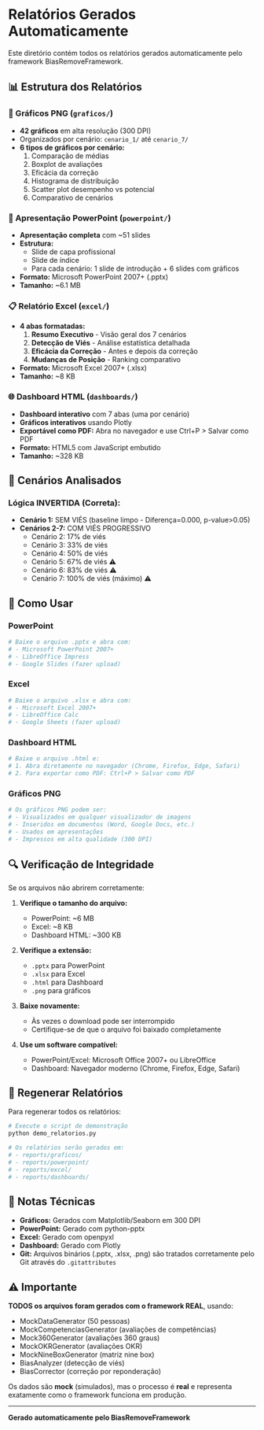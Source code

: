 # Relatórios Gerados Automaticamente

Este diretório contém todos os relatórios gerados automaticamente pelo framework BiasRemoveFramework.

## 📊 Estrutura dos Relatórios

### 🎨 Gráficos PNG (`graficos/`)
- **42 gráficos** em alta resolução (300 DPI)
- Organizados por cenário: `cenario_1/` até `cenario_7/`
- **6 tipos de gráficos por cenário:**
  1. Comparação de médias
  2. Boxplot de avaliações
  3. Eficácia da correção
  4. Histograma de distribuição
  5. Scatter plot desempenho vs potencial
  6. Comparativo de cenários

### 📑 Apresentação PowerPoint (`powerpoint/`)
- **Apresentação completa** com ~51 slides
- **Estrutura:**
  - Slide de capa profissional
  - Slide de índice
  - Para cada cenário: 1 slide de introdução + 6 slides com gráficos
- **Formato:** Microsoft PowerPoint 2007+ (.pptx)
- **Tamanho:** ~6.1 MB

### 📋 Relatório Excel (`excel/`)
- **4 abas formatadas:**
  1. **Resumo Executivo** - Visão geral dos 7 cenários
  2. **Detecção de Viés** - Análise estatística detalhada
  3. **Eficácia da Correção** - Antes e depois da correção
  4. **Mudanças de Posição** - Ranking comparativo
- **Formato:** Microsoft Excel 2007+ (.xlsx)
- **Tamanho:** ~8 KB

### 🌐 Dashboard HTML (`dashboards/`)
- **Dashboard interativo** com 7 abas (uma por cenário)
- **Gráficos interativos** usando Plotly
- **Exportável como PDF:** Abra no navegador e use Ctrl+P > Salvar como PDF
- **Formato:** HTML5 com JavaScript embutido
- **Tamanho:** ~328 KB

## 📖 Cenários Analisados

### Lógica INVERTIDA (Correta):
- **Cenário 1:** SEM VIÉS (baseline limpo - Diferença=0.000, p-value>0.05)
- **Cenários 2-7:** COM VIÉS PROGRESSIVO
  - Cenário 2: 17% de viés
  - Cenário 3: 33% de viés
  - Cenário 4: 50% de viés
  - Cenário 5: 67% de viés ⚠️
  - Cenário 6: 83% de viés ⚠️
  - Cenário 7: 100% de viés (máximo) ⚠️

## 🔧 Como Usar

### PowerPoint
```bash
# Baixe o arquivo .pptx e abra com:
# - Microsoft PowerPoint 2007+
# - LibreOffice Impress
# - Google Slides (fazer upload)
```

### Excel
```bash
# Baixe o arquivo .xlsx e abra com:
# - Microsoft Excel 2007+
# - LibreOffice Calc
# - Google Sheets (fazer upload)
```

### Dashboard HTML
```bash
# Baixe o arquivo .html e:
# 1. Abra diretamente no navegador (Chrome, Firefox, Edge, Safari)
# 2. Para exportar como PDF: Ctrl+P > Salvar como PDF
```

### Gráficos PNG
```bash
# Os gráficos PNG podem ser:
# - Visualizados em qualquer visualizador de imagens
# - Inseridos em documentos (Word, Google Docs, etc.)
# - Usados em apresentações
# - Impressos em alta qualidade (300 DPI)
```

## 🔍 Verificação de Integridade

Se os arquivos não abrirem corretamente:

1. **Verifique o tamanho do arquivo:**
   - PowerPoint: ~6 MB
   - Excel: ~8 KB
   - Dashboard HTML: ~300 KB

2. **Verifique a extensão:**
   - `.pptx` para PowerPoint
   - `.xlsx` para Excel
   - `.html` para Dashboard
   - `.png` para gráficos

3. **Baixe novamente:**
   - Às vezes o download pode ser interrompido
   - Certifique-se de que o arquivo foi baixado completamente

4. **Use um software compatível:**
   - PowerPoint/Excel: Microsoft Office 2007+ ou LibreOffice
   - Dashboard: Navegador moderno (Chrome, Firefox, Edge, Safari)

## 🚀 Regenerar Relatórios

Para regenerar todos os relatórios:

```bash
# Execute o script de demonstração
python demo_relatorios.py

# Os relatórios serão gerados em:
# - reports/graficos/
# - reports/powerpoint/
# - reports/excel/
# - reports/dashboards/
```

## 📝 Notas Técnicas

- **Gráficos:** Gerados com Matplotlib/Seaborn em 300 DPI
- **PowerPoint:** Gerado com python-pptx
- **Excel:** Gerado com openpyxl
- **Dashboard:** Gerado com Plotly
- **Git:** Arquivos binários (.pptx, .xlsx, .png) são tratados corretamente pelo Git através do `.gitattributes`

## ⚠️ Importante

**TODOS os arquivos foram gerados com o framework REAL**, usando:
- MockDataGenerator (50 pessoas)
- MockCompetenciasGenerator (avaliações de competências)
- Mock360Generator (avaliações 360 graus)
- MockOKRGenerator (avaliações OKR)
- MockNineBoxGenerator (matriz nine box)
- BiasAnalyzer (detecção de viés)
- BiasCorrector (correção por reponderação)

Os dados são **mock** (simulados), mas o processo é **real** e representa exatamente como o framework funciona em produção.

---

**Gerado automaticamente pelo BiasRemoveFramework**
